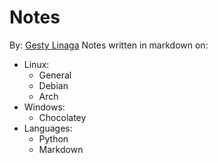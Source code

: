 # Notes
By: [Gesty Linaga](https://github.com/gestylinaga/)
Notes written in markdown on:

* Linux:
    * General
    * Debian
    * Arch
* Windows:
    * Chocolatey
* Languages:
    * Python
    * Markdown
